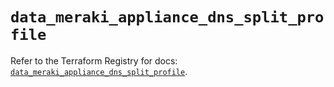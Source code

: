 # `data_meraki_appliance_dns_split_profile`

Refer to the Terraform Registry for docs: [`data_meraki_appliance_dns_split_profile`](https://registry.terraform.io/providers/ciscodevnet/meraki/1.7.1/docs/data-sources/appliance_dns_split_profile).
